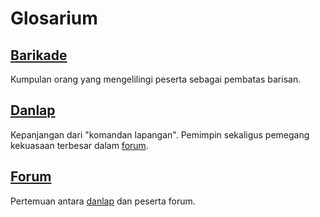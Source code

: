 # Glosarium

## [Barikade](Barikade.md)
Kumpulan orang yang mengelilingi peserta sebagai pembatas barisan.
## [Danlap](Danlap.md)
Kepanjangan dari "komandan lapangan". Pemimpin sekaligus pemegang kekuasaan terbesar dalam [forum](Forum.md).
## [Forum](Forum.md)
Pertemuan antara [danlap](Danlap.md) dan peserta forum.
